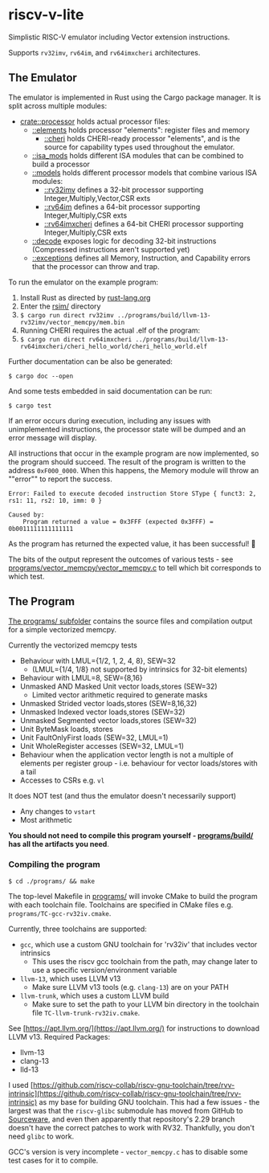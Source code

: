 # riscv-v-lite
Simplistic RISC-V emulator including Vector extension instructions.

Supports `rv32imv`, `rv64im`, and `rv64imxcheri` architectures.

## The Emulator

The emulator is implemented in Rust using the Cargo package manager.
It is split across multiple modules:
- [crate::processor](/rsim/src/processor/) holds actual processor files:
  - [::elements](/rsim/src/processor/elements.rs) holds processor "elements": register files and memory
    - [::cheri](/rsim/src/processor/elements/cheri.rs) holds CHERI-ready processor "elements", and is the source for capability types used throughout the emulator.
  - [::isa_mods](/rsim/src/processor/isa_mods.rs) holds different ISA modules that can be combined to build a processor
  - [::models](/rsim/src/processor/models.rs) holds different processor models that combine various ISA modules:
    - [::rv32imv](rsim/src/processor/models/rv32imv.rs) defines a 32-bit processor supporting Integer,Multiply,Vector,CSR exts
    - [::rv64im](rsim/src/processor/models/rv64im.rs) defines a 64-bit processor supporting Integer,Multiply,CSR exts
    - [::rv64imxcheri](rsim/src/processor/models/rv64imxcheri.rs) defines a 64-bit CHERI processor supporting Integer,Multiply,CSR exts
  - [::decode](/rsim/src/processor/decode.rs) exposes logic for decoding 32-bit instructions (Compressed instructions aren't supported yet)
  - [::exceptions](/rsim/src/processor/exceptions.rs) defines all Memory, Instruction, and Capability errors that the processor can throw and trap.

To run the emulator on the example program:
1. Install Rust as directed by [rust-lang.org](https://www.rust-lang.org/tools/install)
2. Enter the [rsim/](/rsim/) directory
3. ```$ cargo run direct rv32imv ../programs/build/llvm-13-rv32imv/vector_memcpy/mem.bin```
4. Running CHERI requires the actual .elf of the program:
5. ```$ cargo run direct rv64imxcheri ../programs/build/llvm-13-rv64imxcheri/cheri_hello_world/cheri_hello_world.elf```

Further documentation can be also be generated:

```$ cargo doc --open```

And some tests embedded in said documentation can be run:

```$ cargo test```

If an error occurs during execution, including any issues with unimplemented instructions, the processor state will be dumped and an error message will display.

All instructions that occur in the example program are now implemented, so the program should succeed.
The result of the program is written to the address `0xF000_0000`.
When this happens, the Memory module will throw an ""error"" to report the success.

```
Error: Failed to execute decoded instruction Store SType { funct3: 2, rs1: 11, rs2: 10, imm: 0 }

Caused by:
    Program returned a value = 0x3FFF (expected 0x3FFF) = 0b0011111111111111
```

As the program has returned the expected value, it has been successful! 🎉

The bits of the output represent the outcomes of various tests - see [programs/vector_memcpy/vector_memcpy.c](/programs/vector_memcpy/vector_memcpy.c) to tell which bit corresponds to which test.

## The Program

[The programs/ subfolder](/programs/) contains the source files and compilation output for a simple vectorized memcpy.

Currently the vectorized memcpy tests
- Behaviour with LMUL={1/2, 1, 2, 4, 8}, SEW=32
  - (LMUL={1/4, 1/8} not supported by intrinsics for 32-bit elements)
- Behaviour with LMUL=8, SEW={8,16}
- Unmasked AND Masked Unit vector loads,stores (SEW=32)
  - Limited vector arithmetic required to generate masks
- Unmasked Strided vector loads,stores (SEW=8,16,32)
- Unmasked Indexed vector loads,stores (SEW=32)
- Unmasked Segmented vector loads,stores (SEW=32)
- Unit ByteMask loads, stores
- Unit FaultOnlyFirst loads (SEW=32, LMUL=1)
- Unit WholeRegister accesses (SEW=32, LMUL=1)
- Behaviour when the application vector length is not a multiple of elements per register group - i.e. behaviour for vector loads/stores with a tail
- Accesses to CSRs e.g. `vl`

It does NOT test (and thus the emulator doesn't necessarily support)
- Any changes to `vstart`
- Most arithmetic

**You should not need to compile this program yourself - [programs/build/](/programs/build/) has all the artifacts you need**. 

### Compiling the program

`$ cd ./programs/ && make`

The top-level Makefile in [programs/](/programs/) will invoke CMake to build the program with each toolchain file.
Toolchains are specified in CMake files e.g. `programs/TC-gcc-rv32iv.cmake`.

Currently, three toolchains are supported:
- `gcc`, which use a custom GNU toolchain for 'rv32iv' that includes vector intrinsics
  - This uses the riscv gcc toolchain from the path, may change later to use a specific version/environment variable
- `llvm-13`, which uses LLVM v13
  - Make sure LLVM v13 tools (e.g. `clang-13`) are on your PATH
- `llvm-trunk`, which uses a custom LLVM build
  - Make sure to set the path to your LLVM bin directory in the toolchain file `TC-llvm-trunk-rv32iv.cmake`.

See [https://apt.llvm.org/](https://apt.llvm.org/) for instructions to download LLVM v13.
Required Packages:
- llvm-13
- clang-13
- lld-13

I used [https://github.com/riscv-collab/riscv-gnu-toolchain/tree/rvv-intrinsic](https://github.com/riscv-collab/riscv-gnu-toolchain/tree/rvv-intrinsic) as my base for building GNU toolchain.
This had a few issues - the largest was that the `riscv-glibc` submodule has moved from GitHub to [Sourceware](https://sourceware.org/git/?p=glibc.git), and even then apparently that repository's 2.29 branch doesn't have the correct patches to work with RV32.
Thankfully, you don't need `glibc` to work.

GCC's version is very incomplete - `vector_memcpy.c` has to disable some test cases for it to compile.
